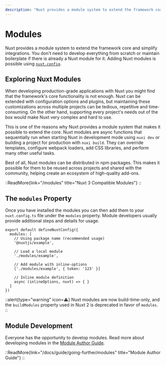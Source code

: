 ```yaml
---
description: "Nuxt provides a module system to extend the framework core and simplify integrations."
---
```


# Modules

Nuxt provides a module system to extend the framework core and simplify integrations. You don't need to develop everything from scratch or maintain boilerplate if there is already a Nuxt module for it. Adding Nuxt modules is possible using [`nuxt.config`](/docs/api/configuration/nuxt-config#modules).

## Exploring Nuxt Modules

When developing production-grade applications with Nuxt you might find that the framework's core functionality is not enough. Nuxt can be extended with configuration options and plugins, but maintaining these customizations across multiple projects can be tedious, repetitive and time-consuming. On the other hand, supporting every project's needs out of the box would make Nuxt very complex and hard to use.

This is one of the reasons why Nuxt provides a module system that makes it possible to extend the core. Nuxt modules are async functions that sequentially run when starting Nuxt in development mode using `nuxi dev` or building a project for production with `nuxi build`. They can override templates, configure webpack loaders, add CSS libraries, and perform many other useful tasks.

Best of all, Nuxt modules can be distributed in npm packages. This makes it possible for them to be reused across projects and shared with the community, helping create an ecosystem of high-quality add-ons.

::ReadMore{link="/modules" title="Nuxt 3 Compatible Modules"}
::

## The `modules` Property

Once you have installed the modules you can then add them to your `nuxt.config.ts` file under the `modules` property. Module developers usually provide additional steps and details for usage.

```ts{}[nuxt.config.ts]
export default defineNuxtConfig({
  modules: [
    // Using package name (recommended usage)
    '@nuxtjs/example',

    // Load a local module
    './modules/example',

    // Add module with inline-options
    ['./modules/example', { token: '123' }]

    // Inline module definition
    async (inlineOptions, nuxt) => { }
  ]
})
```

::alert{type="warning" icon=⚠️}
Nuxt modules are now build-time-only, and the `buildModules` property used in Nuxt 2 is deprecated in favor of `modules`.
::

## Module Development

Everyone has the opportunity to develop modules. Read more about developing modules in the [Module Author Guide](/docs/guide/going-further/modules).

::ReadMore{link="/docs/guide/going-further/modules" title="Module Author Guide"}
::
